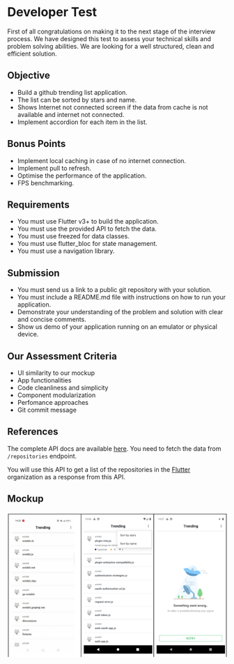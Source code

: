 # Developer Test
First of all congratulations on making it to the next stage of the interview process. We have designed this test to assess your technical skills and problem solving abilities. We are looking for a well structured, clean and efficient solution.

## Objective
- Build a github trending list application.
- The list can be sorted by stars and name.
- Shows Internet not connected screen if the data from cache is not available and internet not
connected.
- Implement accordion for each item in the list.

## Bonus Points
- Implement local caching in case of no internet connection.
- Implement pull to refresh.
- Optimise the performance of the application.
- FPS benchmarking.

## Requirements
- You must use Flutter v3+ to build the application.
- You must use the provided API to fetch the data.
- You must use freezed for data classes.
- You must use flutter_bloc for state management.
- You must use a navigation library.

## Submission
- You must send us a link to a public git repository with your solution.
- You must include a README.md file with instructions on how to run your application.
- Demonstrate your understanding of the problem and solution with clear and concise comments.
- Show us demo of your application running on an emulator or physical device.

## Our Assessment Criteria
- UI similarity to our mockup
- App functionalities
- Code cleanliness and simplicity
- Component modularization
- Perfomance approaches
- Git commit message

## References
The complete API docs are available [here](https://docs.github.com/en/rest/repos?apiVersion=2022-11-28). You need to fetch the data from `/repositories` endpoint.

You will use this API to get a list of the repositories in the [Flutter](https://github.com/flutter) organization as a response from this
API.

## Mockup
![Alt text](https://raw.githubusercontent.com/farellsujanto/code-test/main/mockup.png)
